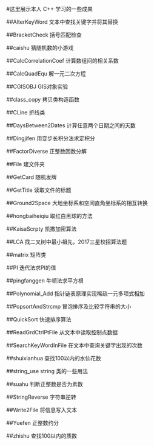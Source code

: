 #这里展示本人 C++ 学习的一些成果

##AlterKeyWord 文本中查找关键字并将其替换  

##BracketCheck 括号匹配检查  

##caishu 猜随机数的小游戏  

##CalcCorrelationCoef 计算数组间的相关系数  

##CalcQuadEqu 解一元二次方程  

##CGISOBJ GIS对象实验  

##class_copy 拷贝类构造函数  

##CLine 折线类  

##DaysBetween2Dates 计算任意两个日期之间的天数  

##Dingjifen 用变步长积分法求定积分  

##FactorDiverse 正整数因数分解  

##File 建文件夹  

##GetCard 随机发牌  

##GetTitle 读取文件的标题  

##Ground2Space 大地坐标系和空间直角坐标系的相互转换  

##hongbaiheiqiu 取红白黑球的方法  

##KaisaScrpty 凯撒加密算法  

##LCA 找二叉树中最小祖先，2017三星校招算法题  

##matrix 矩阵类  

##PI 迭代法求PI的值  

##pingfanggen 牛顿法求平方根  

##Polynomial_Add 指针链表原理实现稀疏一元多项式相加  

##PopsortAndStrcmp 冒泡排序及比较字符串的大小  

##QuickSort 快速排序算法  

##ReadGrdCtrlPtFile 从文本中读取控制点数据  

##SearchKeyWordInFile 在文本中查询关键字出现的次数  

##shuixianhua 查找100以内的水仙花数  

##string_use string 类的一些用法  

##suahu 判断正整数是否为素数  

##StringReverse 字符串逆转  

##Write2File 将信息写入文本  

##Yuefen 正整数约分  

##zhishu 查找100以内的质数  

